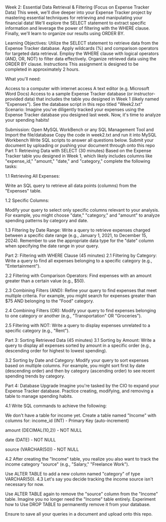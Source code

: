 Week 2: Essential Data Retrieval & Filtering (Focus on Expense Tracker Data)
This week, we'll dive deeper into your Expense Tracker project by mastering essential techniques for retrieving and manipulating your financial data! We'll explore the SELECT statement to extract specific information and leverage the power of filtering with the WHERE clause. Finally, we'll learn to organize our results using ORDER BY.

Learning Objectives:
Utilize the SELECT statement to retrieve data from the Expense Tracker database.
Apply wildcards (%) and comparison operators for targeted data retrieval.
Employ the WHERE clause with logical operators (AND, OR, NOT) to filter data effectively.
Organize retrieved data using the ORDER BY clause.
Instructions
This assignment is designed to be completed in approximately 2 hours.

What you'll need:

Access to a computer with internet access A text editor (e.g. Microsoft Word Docs) Access to a sample Expense Tracker database (or instructor-provided data) that includes the table you designed in Week 1 (likely named "Expenses"). See the database script in this repo titled "Week2.txt" Scenario: Imagine you've diligently tracked your expenses using the Expense Tracker database you designed last week. Now, it's time to analyze your spending habits!

Submission:
Open MySQL WorkBench or any SQL Management Tool and Import the file/database
Copy the code in week2.txt and run it into MySQL Workbench
Write SQL scripts to answer all questions below.
Submit your document by uploading or pushing your document through onto this repo
Part 1: Retrieving Data with SELECT (30 minutes)
Based on the Expense Tracker table you designed in Week 1, which likely includes columns like "expense_id," "amount," "date," and "category," complete the following tasks:

1.1 Retrieving All Expenses:

Write an SQL query to retrieve all data points (columns) from the "Expenses" table.

1.2 Specific Columns:

Modify your query to select only specific columns relevant to your analysis. For example, you might choose "date," "category," and "amount" to analyze spending patterns by category and date.

1.3 Filtering by Date Range: Write a query to retrieve expenses charged between a specific date range (e.g., January 1, 2021, to December 15, 2024). Remember to use the appropriate data type for the "date" column when specifying the date range in your query.

Part 2: Filtering with WHERE Clause (45 minutes)
2.1 Filtering by Category: Write a query to find all expenses belonging to a specific category (e.g., "Entertainment").

2.2 Filtering with Comparison Operators: Find expenses with an amount greater than a certain value (e.g., $50).

2.3 Combining Filters (AND):
Refine your query to find expenses that meet multiple criteria. For example, you might search for expenses greater than $75 AND belonging to the "Food" category.

2.4 Combining Filters (OR): Modify your query to find expenses belonging to one category or another (e.g., "Transportation" OR "Groceries").

2.5 Filtering with NOT: Write a query to display expenses unrelated to a specific category (e.g., "Rent").

Part 3: Sorting Retrieved Data (45 minutes)
3.1 Sorting by Amount: Write a query to display all expenses sorted by amount in a specific order (e.g., descending order for highest to lowest spending).

3.2 Sorting by Date and Category:
Modify your query to sort expenses based on multiple columns. For example, you might sort first by date (descending order) and then by category (ascending order) to see recent spending trends by category.

Part 4: Database Upgrade
Imagine you're tasked by the CIO to expand your Expense Tracker database. Practice creating, modifying, and removing a table to manage spending habits.

4.1 Write SQL commands to achieve the following:

We don't have a table for income yet. Create a table named "Income" with columns for:
income_id (INT) - Primary Key (auto-increment)

amount (DECIMAL(10,2)) - NOT NULL

date (DATE) - NOT NULL

source (VARCHAR(50)) - NOT NULL

4.2 After creating the "Income" table, you realize you also want to track the income category "source" (e.g., "Salary," "Freelance Work").

Use ALTER TABLE to add a new column named "category" of type VARCHAR(50).
4.3 Let's say you decide tracking the income source isn't necessary for now.

Use ALTER TABLE again to remove the "source" column from the "Income" table.
Imagine you no longer need the "Income" table entirely. Experiment how to Use DROP TABLE to permanently remove it from your database.

Ensure to save all your queries in a document and upload onto this repo.
